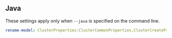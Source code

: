 ## Java

These settings apply only when `--java` is specified on the command line.

```yaml $(java)
rename-model: ClusterProperties:ClusterCommonProperties,ClusterCreateProperties:ClusterProperties
```
